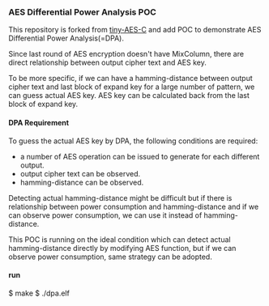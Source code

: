 ### AES Differential Power Analysis POC
This repository is forked from [tiny-AES-C](https://github.com/kokke/tiny-AES-c) and add POC to demonstrate AES Differential Power Analysis(=DPA).

Since last round of AES encryption doesn't have MixColumn, there are direct relationship between output cipher text and AES key.

To be more specific, if we can have a hamming-distance between output cipher text and last block of expand key for a large number of pattern, we can guess actual AES key. AES key can be calculated back from the last block of expand key.

#### DPA Requirement
To guess the actual AES key by DPA, the following conditions are required:

- a number of AES operation can be issued to generate for each different output. 
- output cipher text can be observed.
- hamming-distance can be observed.

Detecting actual hamming-distance might be difficult but if there is relationship between power consumption and hamming-distance and if we can observe power consumption, we can use it instead of hamming-distance.

This POC is running on the ideal condition which can detect actual hamming-distance directly by modifying AES function, but if we can observe power consumption, same strategy can be adopted.

#### run
$ make
$ ./dpa.elf
